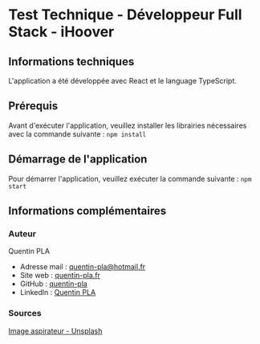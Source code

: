 # Test Technique - Développeur Full Stack - iHoover

## Informations techniques

L'application a été développée avec React et le language TypeScript.

## Prérequis

Avant d'exécuter l'application, veuillez installer les librairies nécessaires avec la commande suivante :
`npm install`

## Démarrage de l'application

Pour démarrer l'application, veuillez exécuter la commande suivante :
`npm start`

## Informations complémentaires

### Auteur

Quentin PLA

- Adresse mail : [quentin-pla@hotmail.fr](mailto:quentin-pla@hotmail.fr)
- Site web : [quentin-pla.fr](https://quentin-pla.fr)
- GitHub : [quentin-pla](https://github.com/quentin-pla)
- LinkedIn : [Quentin PLA](https://www.linkedin.com/in/quentin-pla/)

### Sources

[Image aspirateur - Unsplash](https://images.unsplash.com/photo-1558317374-24793bc9f2fb?ixlib=rb-1.2.1&q=80&fm=jpg&crop=entropy&cs=tinysrgb&dl=kowon-vn-7jMiJmNfkgM-unsplash.jpg)
